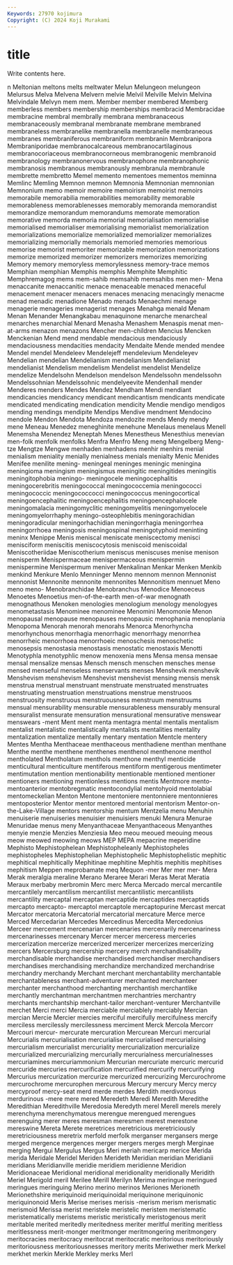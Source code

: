 ```yaml
---
Keywords: 27970 kojimura
Copyright: (C) 2024 Koji Murakami
---
```


# title

Write contents here.



n Meltonian meltons melts
meltwater Melun Melungeon melungeon Melursus Melva Melvena Melvern melvie Melvil
Melville Melvin Melvina Melvindale Melvyn mem mem. Member member membered
Memberg memberless members membership memberships membracid Membracidae membracine membral membrally
membrana membranaceous membranaceously membranal membranate membrane membraned membraneless membranelike membranella
membranelle membraneous membranes membraniferous membraniform membranin Membranipora Membraniporidae membranocalcareous membranocartilaginous
membranocoriaceous membranocorneous membranogenic membranoid membranology membranonervous membranophone membranophonic membranosis membranous
membranously membranula membranule membrette membretto Memel memento mementoes mementos meminna
Memlinc Memling Memnon memnon Memnonia Memnonian memnonian Memnonium memo memoir
memoire memoirism memoirist memoirs memorabile memorabilia memorabilities memorability memorable memorableness
memorablenesses memorably memoranda memorandist memorandize memorandum memorandums memorate memoration memorative
memorda memoria memorial memorialisation memorialise memorialised memorialiser memorialising memorialist memorialization
memorializations memorialize memorialized memorializer memorializes memorializing memorially memorials memoried memories
memorious memorise memorist memoriter memorizable memorization memorizations memorize memorized memorizer
memorizers memorizes memorizing Memory memory memoryless memorylessness memory-trace memos Memphian
memphian Memphis memphis Memphite Memphitic Memphremagog mems mem-sahib memsahib memsahibs
men men- Mena menaccanite menaccanitic menace menaceable menaced menaceful menacement
menacer menacers menaces menacing menacingly menacme menad menadic menadione Menado
menads Menaechmi menage menagerie menageries menagerist menages Menahga menald Menam
Menan Menander Menangkabau menaquinone menarche menarcheal menarches menarchial Menard Menasha
Menashem Menaspis menat men-at-arms menazon menazons Mencher men-children Mencius Mencken
Menckenian Mend mend mendable mendacious mendaciously mendaciousness mendacities mendacity Mendaite
Mende mended mendee Mendel mendel Mendeleev Mendelejeff mendelevium Mendeleyev Mendelian
mendelian Mendelianism mendelianism Mendelianist mendelianist Mendelism mendelism Mendelist mendelist Mendelize
mendelize Mendelsohn Mendelson mendelson Mendelssohn mendelssohn Mendelssohnian Mendelssohnic mendelyeevite Mendenhall
mender Menderes menders Mendes Mendez Mendham Mendi mendiant mendicancies mendicancy
mendicant mendicantism mendicants mendicate mendicated mendicating mendication mendicity Mendie mendigo
mendigos mending mendings mendipite Mendips Mendive mendment Mendocino mendole Mendon
Mendota Mendoza mendozite mends Mendy mendy mene Meneau Menedez meneghinite
menehune Menelaus menelaus Menell Menemsha Menendez Meneptah Menes Menestheus Menesthius
menevian men-folk menfolk menfolks Menfra Menfro Meng meng Mengelberg Meng-tze
Mengtze Mengwe menhaden menhadens menhir menhirs menial menialism meniality menially
menialness menials menialty Menic Menides Menifee menilite mening- meningeal meninges
meningic meningina meningioma meningism meningismus meningitic meningitides meningitis meningitophobia meningo-
meningocele meningocephalitis meningocerebritis meningococcal meningococcemia meningococci meningococcic meningococcocci meningococcus meningocortical
meningoencephalitic meningoencephalitis meningoencephalocele meningomalacia meningomyclitic meningomyelitis meningomyelocele meningomyelorrhaphy meningo-osteophlebitis meningorachidian
meningoradicular meningorhachidian meningorrhagia meningorrhea meningorrhoea meningosis meningospinal meningotyphoid meninting meninx
Menippe Menis meniscal meniscate meniscectomy menisci menisciform meniscitis meniscocytosis meniscoid
meniscoidal Meniscotheriidae Meniscotherium meniscus meniscuses menise menison menisperm Menispermaceae menispermaceous
menispermin menispermine Menispermum meniver Menkalinan Menkar Menken Menkib menkind Menkure
Menlo Menninger Menno mennom mennon Mennonist mennonist Mennonite mennonite mennonites
Mennonitism mennuet Meno meno meno- Menobranchidae Menobranchus Menodice Menoeceus Menoetes
Menoetius men-of-the-earth men-of-war menognath menognathous Menoken menologies menologium menology menologyes
menometastasis Menominee menominee Menomini Menomonie Menon menopausal menopause menopauses menopausic
menophania menoplania Menopoma Menorah menorah menorahs Menorca Menorhyncha menorhynchous menorrhagia
menorrhagic menorrhagy menorrhea menorrheic menorrhoea menorrhoeic menoschesis menoschetic menosepsis menostasia
menostasis menostatic menostaxis Menotti Menotyphla menotyphlic menow menoxenia mens Mensa
mensa mensae mensal mensalize mensas Mensch mensch menschen mensches mense
mensed menseful menseless menservants menses Menshevik menshevik Menshevism menshevism Menshevist
menshevist mensing mensis mensk menstrua menstrual menstruant menstruate menstruated menstruates
menstruating menstruation menstruations menstrue menstruoos menstruosity menstruous menstruousness menstruum menstruums
mensual mensurability mensurable mensurableness mensurably mensural mensuralist mensurate mensuration mensurational
mensurative menswear menswears -ment Ment ment menta mentagra mental mentalis
mentalism mentalist mentalistic mentalistically mentalists mentalities mentality mentalization mentalize mentally
mentary mentation Mentcle mentery Mentes Mentha Menthaceae menthaceous menthadiene menthan
menthane Menthe menthe menthene menthenes menthenol menthenone menthol mentholated Mentholatum
menthols menthone menthyl menticide menticultural menticulture mentiferous mentiform mentigerous mentimeter
mentimutation mention mentionability mentionable mentioned mentioner mentioners mentioning mentionless mentions
mentis Mentmore mento- mentoanterior mentobregmatic mentocondylial mentohyoid mentolabial mentomeckelian Menton
Mentone mentoniere mentonniere mentonnieres mentoposterior Mentor mentor mentored mentorial mentorism
Mentor-on-the-Lake-Village mentors mentorship mentum Mentzelia menu Menuhin menuiserie menuiseries menuisier
menuisiers menuki Menura Menurae Menuridae menus meny Menyanthaceae Menyanthaceous Menyanthes
menyie menzie Menzies Menziesia Meo meou meoued meouing meous meow
meowed meowing meows MEP MEPA mepacrine meperidine Mephisto Mephistophelean Mephistopheleanly
Mephistopheles mephistopheles Mephistophelian Mephistophelic Mephistophelistic mephitic mephitical mephitically Mephitinae mephitine
Mephitis mephitis mephitises mephitism Meppen meprobamate meq Mequon -mer Mer
mer mer- Mera Merak meralgia meraline Merano Meraree Merari Meras
Merat Meratia Meraux merbaby merbromin Merc merc Merca Mercado mercal
mercantile mercantilely mercantilism mercantilist mercantilistic mercantilists mercantility mercaptal mercaptan mercaptide
mercaptides mercaptids mercapto mercapto- mercaptol mercaptole mercaptopurine Mercast mercat Mercator
mercatoria Mercatorial mercatorial mercature Merce merce Merced Mercedarian Mercedes Mercedinus
Mercedita Mercedonius Merceer mercement mercenarian mercenaries mercenarily mercenariness mercenarinesses mercenary
Mercer mercer merceress merceries mercerization mercerize mercerized mercerizer mercerizes mercerizing
mercers Mercersburg mercership mercery merch merchandisability merchandisable merchandise merchandised merchandiser
merchandisers merchandises merchandising merchandize merchandized merchandrise merchandry merchandy Merchant merchant
merchantability merchantable merchantableness merchant-adventurer merchanted merchanteer merchanter merchanthood merchanting merchantish
merchantlike merchantly merchantman merchantmen merchantries merchantry merchants merchantship merchant-tailor merchant-venturer
Merchantville merchet Merci merci Mercia merciable merciablely merciably Mercian mercian
Mercie Mercier mercies merciful mercifully mercifulness mercify merciless mercilessly mercilessness
merciment Merck Mercola Mercorr Mercouri mercur- mercurate mercuration Mercurean Mercuri
mercurial Mercurialis mercurialisation mercurialise mercurialised mercurialising mercurialism mercurialist mercuriality mercurialization
mercurialize mercurialized mercurializing mercurially mercurialness mercurialnesses mercuriamines mercuriammonium Mercurian mercuriate
mercuric mercurid mercuride mercuries mercurification mercurified mercurify mercurifying Mercurius mercurization
mercurize mercurized mercurizing Mercurochrome mercurochrome mercurophen mercurous Mercury mercury Mercy
mercy mercyproof mercy-seat merd merde merdes Merdith merdivorous merdurinous -mere
mere mered Meredeth Meredi Meredith Meredithe Meredithian Meredithville Meredosia Meredyth
merel Merell merels merely merenchyma merenchymatous merengue merengued merengues merenguing
merer meres meresman meresmen merest merestone mereswine Mereta Merete meretrices
meretricious meretriciously meretriciousness meretrix merfold merfolk merganser mergansers merge merged
mergence mergences merger mergers merges mergh Merginae merging Mergui Mergulus
Mergus Meri meriah mericarp merice Merida merida Meridale Meridel Meriden
Merideth Meridian meridian Meridianii meridians Meridianville meridie meridiem meridienne Meridion
Meridionaceae Meridional meridional meridionality meridionally Meridith Meriel Merigold meril Merilee
Merill Merilyn Merima meringue meringued meringues meringuing Merino merino merinos
Meriones Merioneth Merionethshire meriquinoid meriquinoidal meriquinone meriquinonic meriquinonoid Meris Merise
merises merisis -merism merism merismatic merismoid Merissa merist meristele meristelic
meristem meristematic meristematically meristems meristic meristically meristogenous merit meritable merited
meritedly meritedness meriter meritful meriting meritless meritlessness merit-monger meritmonger meritmongering
meritmongery meritocracies meritocracy meritocrat meritocratic meritorious meritoriously meritoriousness meritoriousnesses meritory
merits Meriwether merk Merkel merkhet merkin Merkle Merkley merks Merl
